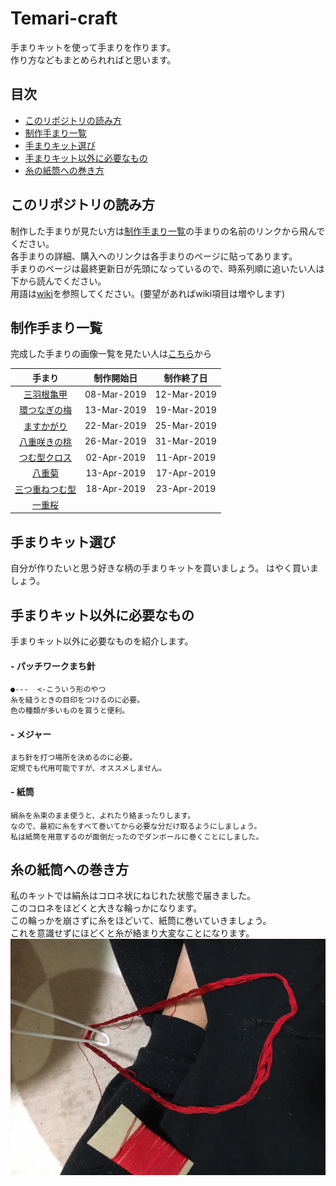 # Temari-craft
手まりキットを使って手まりを作ります。  
作り方などもまとめられればと思います。
## 目次
- [このリポジトリの読み方](https://github.com/Masaki-Okuyama/Temari-craft/blob/master/README.md#%E3%81%93%E3%81%AE%E3%83%AA%E3%83%9D%E3%82%B8%E3%83%88%E3%83%AA%E3%81%AE%E8%AA%AD%E3%81%BF%E6%96%B9)
- [制作手まり一覧](https://github.com/Masaki-Okuyama/Temari-craft/blob/master/README.md#%E5%88%B6%E4%BD%9C%E6%89%8B%E3%81%BE%E3%82%8A%E4%B8%80%E8%A6%A7)   
- [手まりキット選び](https://github.com/Masaki-Okuyama/Temari-craft/blob/master/README.md#%E6%89%8B%E3%81%BE%E3%82%8A%E3%82%AD%E3%83%83%E3%83%88%E9%81%B8%E3%81%B3)  
- [手まりキット以外に必要なもの](https://github.com/Masaki-Okuyama/Temari-craft/blob/master/README.md#%E6%89%8B%E3%81%BE%E3%82%8A%E3%82%AD%E3%83%83%E3%83%88%E4%BB%A5%E5%A4%96%E3%81%AB%E5%BF%85%E8%A6%81%E3%81%AA%E3%82%82%E3%81%AE)  
- [糸の紙筒への巻き方](https://github.com/Masaki-Okuyama/Temari-craft/blob/master/README.md#%E7%B3%B8%E3%81%AE%E7%B4%99%E7%AD%92%E3%81%B8%E3%81%AE%E5%B7%BB%E3%81%8D%E6%96%B9)  

## このリポジトリの読み方
制作した手まりが見たい方は[制作手まり一覧](https://github.com/Masaki-Okuyama/Temari-craft/blob/master/README.md#%E5%88%B6%E4%BD%9C%E6%89%8B%E3%81%BE%E3%82%8A%E4%B8%80%E8%A6%A7)の手まりの名前のリンクから飛んでください。  
各手まりの詳細、購入へのリンクは各手まりのページに貼ってあります。  
手まりのページは最終更新日が先頭になっているので、時系列順に追いたい人は下から読んでください。  
用語は[wiki](https://github.com/Masaki-Okuyama/Temari-craft/wiki)を参照してください。(要望があればwiki項目は増やします)

## 制作手まり一覧  
完成した手まりの画像一覧を見たい人は[こちら](https://github.com/Masaki-Okuyama/Temari-craft/blob/master/Temari-diary/README.md)から  

|   手まり   |  制作開始日  | 制作終了日 |
|:--------:|:------------:|:----------:|
|[三羽根亀甲](https://github.com/Masaki-Okuyama/Temari-craft/blob/master/Temari-diary/1st-kemari-craft.md)|  08-Mar-2019 |  12-Mar-2019 |
|[環つなぎの梅](https://github.com/Masaki-Okuyama/Temari-craft/blob/master/Temari-diary/2nd-temari-craft.md)|  13-Mar-2019 |  19-Mar-2019 |
|[ますかがり](https://github.com/Masaki-Okuyama/Temari-craft/blob/master/Temari-diary/3rd-temari-craft.md)|  22-Mar-2019 |  25-Mar-2019 |
|[八重咲きの桃](https://github.com/Masaki-Okuyama/Temari-craft/blob/master/Temari-diary/4th-temari-craft.md)|  26-Mar-2019 |  31-Mar-2019 |
|[つむ型クロス](https://github.com/Masaki-Okuyama/Temari-craft/blob/master/Temari-diary/5th-temari-craft.md)|  02-Apr-2019 |  11-Apr-2019 |
|[八重菊](https://github.com/Masaki-Okuyama/Temari-craft/blob/master/Temari-diary/6th-temari-craft.md)|  13-Apr-2019 |  17-Apr-2019 |
|[三つ重ねつむ型](https://github.com/Masaki-Okuyama/Temari-craft/blob/master/Temari-diary/7th-temari-craft.md)|  18-Apr-2019 |  23-Apr-2019 |
|[一重桜](https://github.com/Masaki-Okuyama/Temari-craft/blob/master/Temari-diary/8th-temari-craft.md)|   |   |

## 手まりキット選び
自分が作りたいと思う好きな柄の手まりキットを買いましょう。
はやく買いましょう。

## 手まりキット以外に必要なもの
手まりキット以外に必要なものを紹介します。  

#### - パッチワークまち針
	●---  <-こういう形のやつ  
	糸を縫うときの目印をつけるのに必要。  
	色の種類が多いものを買うと便利。
#### - メジャー
	まち針を打つ場所を決めるのに必要。  
	定規でも代用可能ですが、オススメしません。  
#### - 紙筒
	絹糸を糸束のまま使うと、よれたり絡まったりします。  
	なので、最初に糸をすべて巻いてから必要な分だけ取るようにしましょう。  
	私は紙筒を用意するのが面倒だったのでダンボールに巻くことにしました。  
## 糸の紙筒への巻き方
私のキットでは絹糸はコロネ状にねじれた状態で届きました。  
このコロネをほどくと大きな輪っかになります。  
この輪っかを崩さずに糸をほどいて、紙筒に巻いていきましょう。  
これを意識せずにほどくと糸が絡まり大変なことになります。  
![絹糸のほどき方](https://github.com/Masaki-Okuyama/Temari-craft/blob/images/kinuito_hodokikata.jpg)
